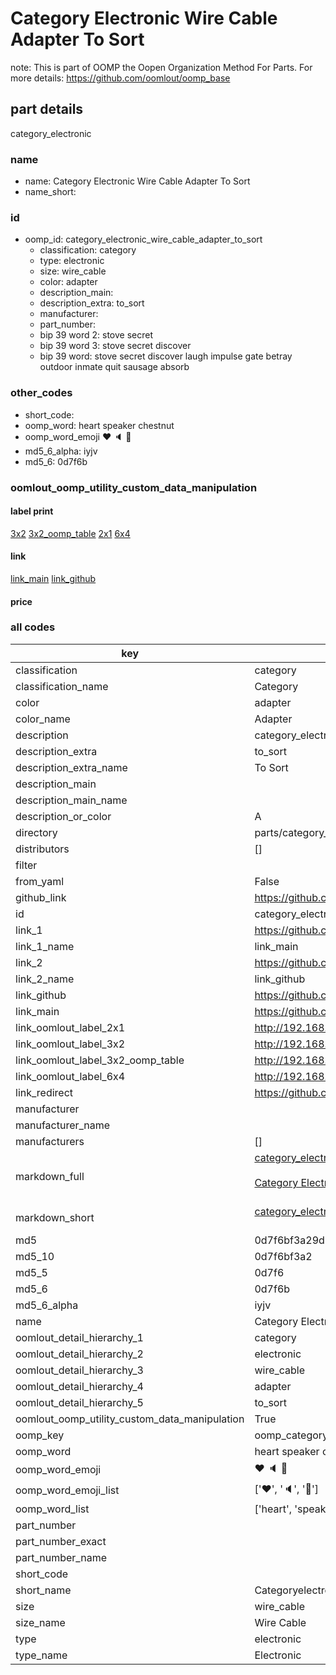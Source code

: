 # Category Electronic Wire Cable Adapter To Sort  

note: This is part of OOMP the Oopen Organization Method For Parts. For more details: https://github.com/oomlout/oomp_base

##  part details
  



category_electronic



### name
* name: Category Electronic Wire Cable Adapter To Sort
* name_short: 
### id
* oomp_id: category_electronic_wire_cable_adapter_to_sort
  * classification: category
  * type: electronic
  * size: wire_cable
  * color: adapter
  * description_main: 
  * description_extra: to_sort
  * manufacturer: 
  * part_number: 
  * bip 39 word 2: stove secret
  * bip 39 word 3: stove secret discover
  * bip 39 word: stove secret discover laugh impulse gate betray outdoor inmate quit sausage absorb

### other_codes
* short_code: 
* oomp_word: heart speaker chestnut
* oomp_word_emoji :heart: :speaker: :chestnut:
* md5_6_alpha: iyjv
* md5_6: 0d7f6b






### oomlout_oomp_utility_custom_data_manipulation
#### label print
[3x2](http://192.168.1.245:1112/?label=oomp%20iyjv)
[3x2_oomp_table](http://192.168.1.108:1112/?label=oomp%20iyjv)
[2x1](http://192.168.1.242:1112/?label=oomp%20iyjv)
[6x4](http://192.168.1.55:1112/?label=oomp%20iyjv)    

#### link

[link_main](https://github.com/oomlout/oomlout_oomp_version_1_messy/tree/main/parts/category_electronic_wire_cable_adapter_to_sort) [link_github](https://github.com/oomlout/oomlout_oomp_version_1_messy/tree/main/parts/category_electronic_wire_cable_adapter_to_sort)                             

#### price







### all codes 
| key | value |  
| --- | --- |  
| classification | category |  
| classification_name | Category |  
| color | adapter |  
| color_name | Adapter |  
| description | category_electronic |  
| description_extra | to_sort |  
| description_extra_name | To Sort |  
| description_main |  |  
| description_main_name |  |  
| description_or_color | A  |  
| directory | parts/category_electronic_wire_cable_adapter_to_sort |  
| distributors | [] |  
| filter |  |  
| from_yaml | False |  
| github_link | https://github.com/oomlout/oomlout_oomp_part_src/tree/main/parts/category_electronic_wire_cable_adapter_to_sort |  
| id | category_electronic_wire_cable_adapter_to_sort |  
| link_1 | https://github.com/oomlout/oomlout_oomp_version_1_messy/tree/main/parts/category_electronic_wire_cable_adapter_to_sort |  
| link_1_name | link_main |  
| link_2 | https://github.com/oomlout/oomlout_oomp_version_1_messy/tree/main/parts/category_electronic_wire_cable_adapter_to_sort |  
| link_2_name | link_github |  
| link_github | https://github.com/oomlout/oomlout_oomp_version_1_messy/tree/main/parts/category_electronic_wire_cable_adapter_to_sort |  
| link_main | https://github.com/oomlout/oomlout_oomp_version_1_messy/tree/main/parts/category_electronic_wire_cable_adapter_to_sort |  
| link_oomlout_label_2x1 | http://192.168.1.242:1112/?label=oomp%20iyjv |  
| link_oomlout_label_3x2 | http://192.168.1.245:1112/?label=oomp%20iyjv |  
| link_oomlout_label_3x2_oomp_table | http://192.168.1.108:1112/?label=oomp%20iyjv |  
| link_oomlout_label_6x4 | http://192.168.1.55:1112/?label=oomp%20iyjv |  
| link_redirect | https://github.com/oomlout/oomlout_oomp_version_1_messy/tree/main/parts/category_electronic_wire_cable_adapter_to_sort |  
| manufacturer |  |  
| manufacturer_name |  |  
| manufacturers | [] |  
| markdown_full | [category_electronic_wire_cable_adapter_to_sort](none)<br>[](none)<br>[Category Electronic Wire Cable Adapter To Sort](none)<br><br> |  
| markdown_short | [category_electronic_wire_cable_adapter_to_sort](none)<br><br> |  
| md5 | 0d7f6bf3a29d22ad813917d87df0a6b5 |  
| md5_10 | 0d7f6bf3a2 |  
| md5_5 | 0d7f6 |  
| md5_6 | 0d7f6b |  
| md5_6_alpha | iyjv |  
| name | Category Electronic Wire Cable Adapter To Sort |  
| oomlout_detail_hierarchy_1 | category |  
| oomlout_detail_hierarchy_2 | electronic |  
| oomlout_detail_hierarchy_3 | wire_cable |  
| oomlout_detail_hierarchy_4 | adapter |  
| oomlout_detail_hierarchy_5 | to_sort |  
| oomlout_oomp_utility_custom_data_manipulation | True |  
| oomp_key | oomp_category_electronic_wire_cable_adapter_to_sort |  
| oomp_word | heart speaker chestnut |  
| oomp_word_emoji | :heart: :speaker: :chestnut: |  
| oomp_word_emoji_list | [':heart:', ':speaker:', ':chestnut:'] |  
| oomp_word_list | ['heart', 'speaker', 'chestnut'] |  
| part_number |  |  
| part_number_exact |  |  
| part_number_name |  |  
| short_code |  |  
| short_name | Categoryelectronic |  
| size | wire_cable |  
| size_name | Wire Cable |  
| type | electronic |  
| type_name | Electronic |  
